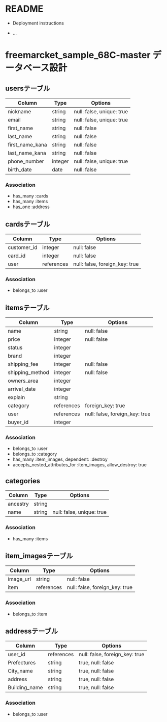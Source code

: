 # README
* Deployment instructions

* ...
# freemarcket_sample_68C-master データベース設計
## usersテーブル
|Column|Type|Options|
|------|----|-------|
|nickname|string|null: false, unique: true|
|email|string|null: false, unique: true|
|first_name|string|null: false|
|last_name|string|null: false|
|first_name_kana|string|null: false|
|last_name_kana|string|null: false|
|phone_number|integer|null: false, unique: true|
|birth_date|date|null: false|
### Association
- has_many :cards
- has_many :items
- has_one :address

## cardsテーブル
|Column|Type|Options|
|------|----|-------|
|customer_id|integer|null: false|
|card_id|integer|null: false|
|user|references|null: false, foreign_key: true|
### Association
- belongs_to :user

## itemsテーブル
|Column|Type|Options|
|------|----|-------|
|name|string|null: false|
|price|integer|null: false|
|status|integer||
|brand|integer||
|shipping_fee|integer|null: false|
|shipping_method|integer|null: false|
|owners_area|integer||
|arrival_date|integer||
|explain|string||
|category|references|foreign_key: true|
|user|references|null: false, foreign_key: true|
|buyer_id|integer||
<!--  セレクトボックスで登録するカラム（statsuなど）はactive_hashを利用してidデータを入力すればいい形にしたのでinteger型にしました。-->
### Association
- belongs_to :user
- belongs_to :category
- has_many :item_images, dependent: :destroy
- accepts_nested_attributes_for :item_images, allow_destroy: true  

## categories
|Column|Type|Options|
|------|----|-------|
|ancestry|string||
|name|string|null: false, unique: true|
### Association
- has_many :items

## item_imagesテーブル
|Column|Type|Options|
|------|----|-------|
|image_url|string|null: false|
|item|references|null: false, foreign_key: true|
### Association
- belongs_to :item

## addressテーブル
|Column|Type|Options|
|------|----|-------|
|user_id|references|null: false, foreign_key: true|
|Prefectures|string|true, null: false|
|City_name|string|true, null: false|
|address|string|true, null: false|
|Building_name|string|true, null: false|
### Association
- belongs_to :user
